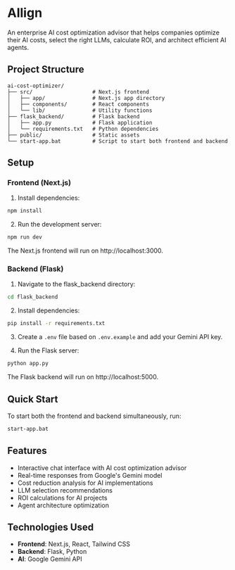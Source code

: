 # AIlign

An enterprise AI cost optimization advisor that helps companies optimize their AI costs, select the right LLMs, calculate ROI, and architect efficient AI agents.

## Project Structure

```
ai-cost-optimizer/
├── src/                   # Next.js frontend
│   ├── app/               # Next.js app directory
│   ├── components/        # React components
│   └── lib/               # Utility functions
├── flask_backend/         # Flask backend
│   ├── app.py             # Flask application
│   └── requirements.txt   # Python dependencies
├── public/                # Static assets
└── start-app.bat          # Script to start both frontend and backend
```

## Setup

### Frontend (Next.js)

1. Install dependencies:
```bash
npm install
```

2. Run the development server:
```bash
npm run dev
```

The Next.js frontend will run on http://localhost:3000.

### Backend (Flask)

1. Navigate to the flask_backend directory:
```bash
cd flask_backend
```

2. Install dependencies:
```bash
pip install -r requirements.txt
```

3. Create a `.env` file based on `.env.example` and add your Gemini API key.

4. Run the Flask server:
```bash
python app.py
```

The Flask backend will run on http://localhost:5000.

## Quick Start

To start both the frontend and backend simultaneously, run:
```bash
start-app.bat
```

## Features

- Interactive chat interface with AI cost optimization advisor
- Real-time responses from Google's Gemini model
- Cost reduction analysis for AI implementations
- LLM selection recommendations
- ROI calculations for AI projects
- Agent architecture optimization

## Technologies Used

- **Frontend**: Next.js, React, Tailwind CSS
- **Backend**: Flask, Python
- **AI**: Google Gemini API
